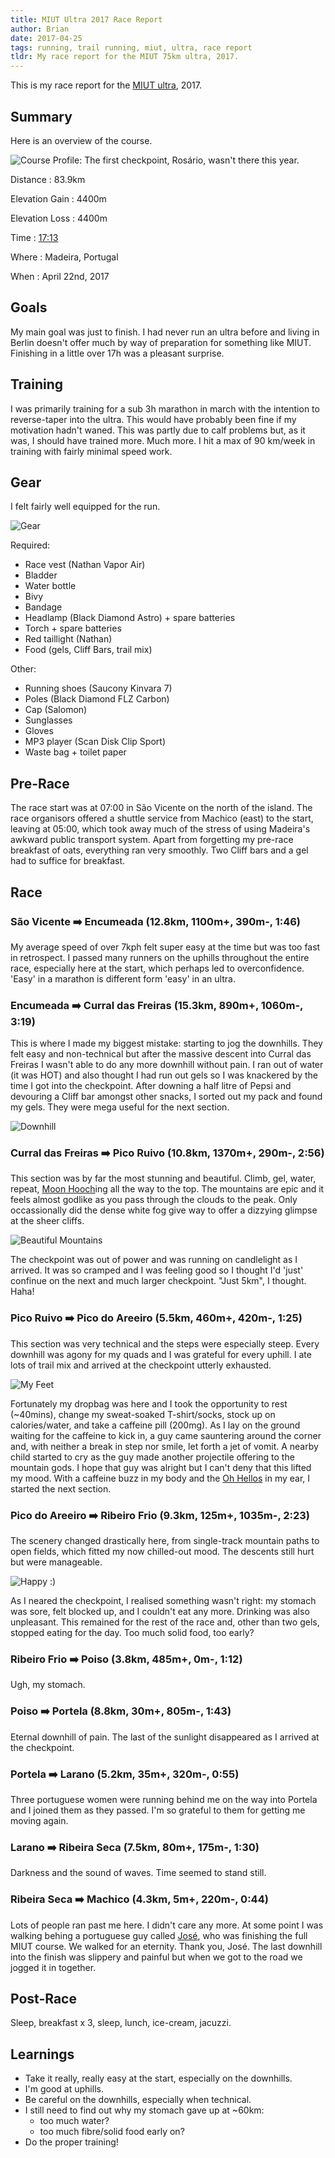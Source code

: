 ```yaml
---
title: MIUT Ultra 2017 Race Report
author: Brian
date: 2017-04-25
tags: running, trail running, miut, ultra, race report
tldr: My race report for the MIUT 75km ultra, 2017.
---
```


This is my race report for the [MIUT ultra](http://www.madeiraultratrail.com/en/the-event/ultra-course), 2017.

<!--more-->

## Summary

Here is an overview of the course.

![Course Profile: The first checkpoint, Rosário, wasn't there this year.](../images/miut_ultra_2017_profile.png)

Distance 
:   83.9km

Elevation Gain 
:   4400m

Elevation Loss
:   4400m

Time
:   [17:13](https://madeiraultratrail.info/#/event/42/96/results/athlete/10226/24697?embed)

Where
:   Madeira, Portugal

When
:   April 22nd, 2017

## Goals

My main goal was just to finish. I had never run an ultra before and living in Berlin doesn't offer much by way of preparation for something like MIUT. Finishing in a little over 17h was a pleasant surprise.

## Training

I was primarily training for a sub 3h marathon in march with the intention to reverse-taper into the ultra. This would have probably been fine if my motivation hadn't waned.  This was partly due to calf problems but, as it was, I should have trained more.  Much more. I hit a max of 90 km/week in training with fairly minimal speed work.

## Gear

I felt fairly well equipped for the run.

![Gear](../images/miut_ultra_2017_gear.jpg)

Required:

* Race vest (Nathan Vapor Air)
* Bladder
* Water bottle
* Bivy
* Bandage
* Headlamp (Black Diamond Astro) + spare batteries
* Torch + spare batteries
* Red taillight (Nathan)
* Food (gels, Cliff Bars, trail mix)

Other:

* Running shoes (Saucony Kinvara 7)
* Poles (Black Diamond FLZ Carbon)
* Cap (Salomon)
* Sunglasses
* Gloves
* MP3 player (Scan Disk Clip Sport)
* Waste bag + toilet paper

## Pre-Race

The race start was at 07:00 in São Vicente on the north of the island.  The race organisors offered a shuttle service from Machico (east) to the start, leaving at 05:00, which took away much of the stress of using Madeira's awkward public transport system.  Apart from forgetting my pre-race breakfast of oats, everything ran very smoothly.  Two Cliff bars and a gel had to suffice for breakfast.

## Race

### São Vicente ➡️ Encumeada (12.8km, 1100m+, 390m-, 1:46)

My average speed of over 7kph felt super easy at the time but was too fast in retrospect. I passed many runners on the uphills throughout the entire race, especially here at the start, which perhaps led to overconfidence.  'Easy' in a marathon is different form 'easy' in an ultra.

### Encumeada ➡️ Curral das Freiras (15.3km, 890m+, 1060m-, 3:19)

This is where I made my biggest mistake: starting to jog the downhills.  They felt easy and non-technical but after the massive descent into Curral das Freiras I wasn't able to do any more downhill without pain. I ran out of water (it was HOT) and also thought I had run out gels so I was knackered by the time I got into the checkpoint.  After downing a half litre of Pepsi and devouring a Cliff bar amongst other snacks, I sorted out my pack and found my gels. They were mega useful for the next section.

![Downhill](../images/miut_ultra_2017_downhill.jpg)

### Curral das Freiras ➡️ Pico Ruivo (10.8km, 1370m+, 290m-, 2:56)

This section was by far the most stunning and beautiful. Climb, gel, water, repeat, [Moon Hooch](https://www.youtube.com/watch?v=wwBhxBBa7tE)ing all the way to the top. The mountains are epic and it feels almost godlike as you pass through the clouds to the peak. Only occassionally did the dense white fog give way to offer a dizzying glimpse at the sheer cliffs.

![Beautiful Mountains](../images/miut_ultra_2017_mordor.jpg)

The checkpoint was out of power and was running on candlelight as I arrived.  It was so cramped and I was feeling good so I thought I'd 'just' confinue on the next and much larger checkpoint.  "Just 5km", I thought.  Haha!

### Pico Ruivo ➡️ Pico do Areeiro (5.5km, 460m+, 420m-, 1:25)

This section was very technical and the steps were especially steep. Every downhill was agony for my quads and I was grateful for every uphill. I ate lots of trail mix and arrived at the checkpoint utterly exhausted.

![My Feet](../images/miut_ultra_2017_feet.jpg)

Fortunately my dropbag was here and I took the opportunity to rest (~40mins), change my sweat-soaked T-shirt/socks, stock up on calories/water, and take a caffeine pill (200mg). As I lay on the ground waiting for the caffeine to kick in, a guy came sauntering around the corner and, with neither a break in step nor smile, let forth a jet of vomit. A nearby child started to cry as the guy made another projectile offering to the mountain gods. I hope that guy was alright but I can't deny that this lifted my mood. With a caffeine buzz in my body and the [Oh Hellos](https://www.youtube.com/watch?v=rwvCEWWWt7Q) in my ear, I started the next section.

### Pico do Areeiro ➡️ Ribeiro Frio (9.3km, 125m+, 1035m-, 2:23)

The scenery changed drastically here, from single-track mountain paths to open fields, which fitted my now chilled-out mood. The descents still hurt but were manageable. 

![Happy :)](../images/miut_ultra_2017_happy.jpg)

As I neared the checkpoint, I realised something wasn't right: my stomach was sore, felt blocked up, and I couldn't eat any more.  Drinking was also unpleasant.  This remained for the rest of the race and, other than two gels, stopped eating for the day. Too much solid food, too early?

### Ribeiro Frio ➡️ Poiso (3.8km, 485m+, 0m-, 1:12)

Ugh, my stomach.

### Poiso ➡️ Portela (8.8km, 30m+, 805m-, 1:43)

Eternal downhill of pain. The last of the sunlight disappeared as I arrived at the checkpoint.

### Portela ➡️ Larano (5.2km, 35m+, 320m-, 0:55)

Three portuguese women were running behind me on the way into Portela and I joined them as they passed.  I'm so grateful to them for getting me moving again.

### Larano ➡️ Ribeira Seca (7.5km, 80m+, 175m-, 1:30)

Darkness and the sound of waves. Time seemed to stand still.

### Ribeira Seca ➡️ Machico (4.3km, 5m+, 220m-, 0:44)

Lots of people ran past me here.  I didn't care any more.  At some point I was walking behing a portuguese guy called [José](https://madeiraultratrail.info/#/event/42/95/results/athlete/10053/24024), who was finishing the full MIUT course.  We walked for an eternity. Thank you, José. The last downhill into the finish was slippery and painful but when we got to the road we jogged it in together.

## Post-Race

Sleep, breakfast x 3, sleep, lunch, ice-cream, jacuzzi.

## Learnings

* Take it really, really easy at the start, especially on the downhills.
* I'm good at uphills.
* Be careful on the downhills, especially when technical.
* I still need to find out why my stomach gave up at ~60km:
    * too much water?
    * too much fibre/solid food early on?
* Do the proper training!
